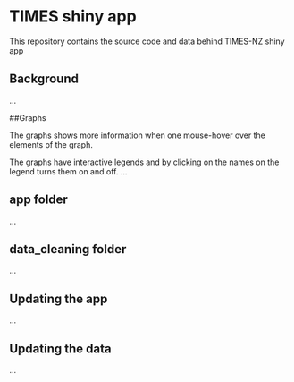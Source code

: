 # TIMES shiny app
This repository contains the source code and data behind TIMES-NZ shiny app

## Background
...

##Graphs

The graphs shows more information when one mouse-hover over the elements of the graph.

The graphs have interactive legends and by clicking on the names on the legend turns them on and off.
...

## app folder

...

## data_cleaning folder

...

## Updating the app

...

## Updating the data

...